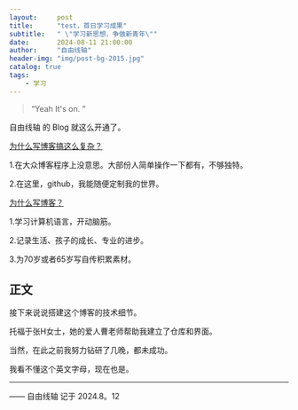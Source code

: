 ```yaml
---
layout:     post
title:      "test，首日学习成果"
subtitle:   " \"学习新思想，争做新青年\""
date:       2024-08-11 21:00:00
author:     "自由线轴"
header-img: "img/post-bg-2015.jpg"
catalog: true
tags:
    - 学习
---
```


> “Yeah It's on. ”


自由线轴 的 Blog 就这么开通了。

[为什么写博客搞这么复杂？ ](#build) 



1.在大众博客程序上没意思。大部份人简单操作一下都有，不够独特。

2.在这里，github，我能随便定制我的世界。


[为什么写博客？ ](#build) 

1.学习计算机语言，开动脑筋。

2.记录生活、孩子的成长、专业的进步。

3.为70岁或者65岁写自传积累素材。

<p id = "build"></p>

## 正文

接下来说说搭建这个博客的技术细节。  

托福于张H女士，她的爱人曹老师帮助我建立了仓库和界面。

当然，在此之前我努力钻研了几晚，都未成功。

我看不懂这个英文字母，现在也是。


---

—— 自由线轴 记于 2024.8。12
